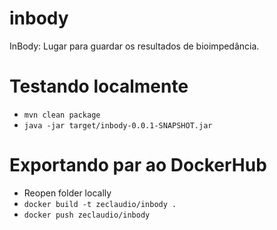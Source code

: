 # inbody
InBody: Lugar para guardar os resultados de bioimpedância.

# Testando localmente

* `mvn clean package`
* `java -jar target/inbody-0.0.1-SNAPSHOT.jar`

# Exportando par ao DockerHub

* Reopen folder locally
* `docker build -t zeclaudio/inbody .`
* `docker push zeclaudio/inbody`
